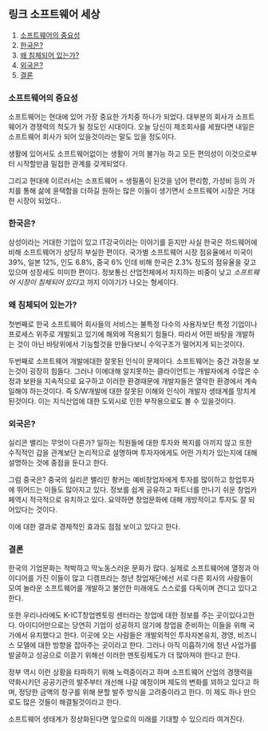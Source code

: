 
## 링크 소프트웨어 세상

1. [소프트웨어의 중요성](#소프트웨어의-중요성)
1. [한국은?](#한국은)
1. [왜 침체되어 있는가?](#왜_침체되어-있는가)
1. [외국은?](#외국은)
1. [결론](#)
### 소프트웨어의 중요성

소프트웨어는 현대에 있어 가장 중요한 가치중 하나가 되었다.
대부분의 회사가 소프트웨어가 경쟁력의 척도가 될 정도인 시대이다.
오늘 당신이 제조회사를 세웠다면 내일은 소프트웨어 회사가 되어 있을것이라는 말도 있을 정도이다.

생활에 있어서도 소프트웨어없이는 생활이 거의 불가능 하고 모든 편의성이 이것으로부터 시작할만큼 밀접한 관계를 갖게되었다.

그리고 현대에 이르러서는 소프트웨어 = 생필품이 된것을 넘어 편리함, 가성비 등의 가치를 통해 삶에 윤택함을 더하길 원하는 많은 이들이 생기면서 소프트웨어 시장은 거대한 시장이 되었다..

### 한국은?

삼성이라는 거대한 기업이 있고 IT강국이라는 이야기를 듣지만 사실 한국은 하드웨어에 비해 소프트웨어가 상당히 부실한 편이다.
국가별 소프트웨어 시장 점유율에서 미국이 39%, 일본 12%, 인도 6.8%, 중국 6% 인데 비해 한국은 2.3% 정도의 점유율을 갖고 있으며 성장세도 미미한 편이다.
정보통신 산업전체에서 차지하는 비중이 낮고 *소프트웨어 시장이 침체되어 있다*고 까지 이야기가 나오는 형세이다.

### 왜 침체되어 있는가?

첫번째로 한국 소프트웨어 회사들의 서비스는 불특정 다수의 사용자보단 특정 기업이나 프로세스 위주로 개발되고 있기에 해외에 적용되기 힘들다.
따라서 어떤 바탕을 개발하는 것이 아닌 바탕위에서 기능할것을 만들다보니 수익구조가 떨어지게 되는것이다.

두번째로 소프트웨어 개발에대한 잘못된 인식이 문제이다.
소프트웨어는 중간 과정을 보는것이 굉장히 힘들다. 그러나 이에대해 알지못하는 클라이언트는 개발자에게 수많은 수정과 보완을 지속적으로 요구하고
이러한 환경때문에 개발자들은 열악한 환경에서 계속 일해야 하는것이다. 즉 S/W개발에 대한 잘못된 이해와 인식이 개발자 생태계를 망치게 된것이다.
이는 지식산업에 대한 도외시로 인한 부작용으로도 볼 수 있을것이다.

### 외국은?

실리콘 밸리는 무엇이 다른가? 일하는 직원들에 대한 투자와 복지를 아끼지 않고
또한 수직적인 갑을 관계보단 논리적으로 설명하며 투자자에게도 어떤 가치가 있는지에 대해 설명하는 것에 중점을 둔다고 한다.

그럼 중국은? 중국의 실리콘 밸리인 촹커는 예비창업자에게 투자를 많이하고 창업투자에 뛰어드는 이들도 많아지고 있다.
정보를 쉽게 공유하고 파트너를 만나기 쉬운 창업카페역시 적극적으로 유치하고 있다. 요약하면 창업문화에 대해 개방적이고 투자도 잘 되어있다는 것이다.

이에 대한 결과로 경제적인 효과도 점점 보이고 있다고 한다.

### 결론

한국의 기업문화는 척박하고 막노동스러운 문화가 많다. 실제로 소프트웨어에 열정과 아이디어를 가진 이들이 많고
디캠프라는 청년 창업재단에선 서로 다른 회사의 사람들이 모여 놀라운 소프트웨어를 개발하고 불안한 미래에도 스스로를 다독이며 견디고 있다고 한다.

또한 우리나라에도 K-ICT창업멘토링 센터라는 창업에 대한 정보를 주는 곳이있다고한다.
아이디어만으로는 당연히 기업이 성공하지 않기에 창업을 준비하는 이들을 위해 국가에서 유치했다고 한다.
이곳에 오는 사람들은 개발외적인 투자자본유치, 경영, 비즈니스 모델에 대한 방향을 잡아주는 곳이라고 한다.
그러나 아직 미흡하기에 청년 사업가를 발굴하고 성공으로 이끌기 위해선 이러한 멘토링제도가 더 많아져야 한다고 한다.

정부 역시 이런 상황을 타파하기 위해 노력중이라고 하며 소프트웨어 산업의 경쟁력을 약화시키던 공공기관의 발주부터 개선해 나갈 예정이며 제도의 변화를 꾀하고 있다고 하며, 정당한 금액의 청구를 위해 분할 발주 방식을 고려중이라고 한다. 이 제도 하나 만으로도 많은 것들이 해결될것이라고 한다.

소프트웨어 생태계가 정상화된다면 앞으로의 미래를 기대할 수 있으리라 여겨진다.
